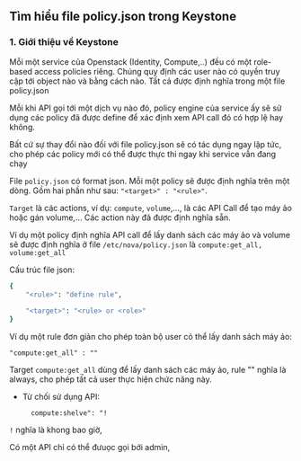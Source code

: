 ## Tìm hiểu file policy.json trong Keystone

### 1. Giới thiệu về Keystone

Mỗi một service của Openstack (Identity, Compute,..) đều có một role-based access policies riêng. Chúng quy định các user nào có quyền truy cập tới object nào và bằng cách nào. Tất cả được định nghĩa trong một file policy.json

Mỗi khi API gọi tới một dịch vụ nào đó, policy engine của service ấy sẽ sử dụng các policy đã được define để xác định xem API call đó có hợp lệ hay không.

Bất cứ sự thay đổi nào đối với file policy.json sẽ có tác dụng ngay lập tức, cho phép các policy mới có thể được thực thi ngay khi service vẫn đang chạy

File `policy.json` có format json. Mỗi một policy sẽ được định nghĩa trên một dòng. Gồm hai phần như sau: `"<target>" : "<rule>"`.

`Target` là các actions, ví dụ: `compute`, `volume`,..., là các API Call để tạo máy ảo hoặc gán volume,... Các action này đã được định nghĩa sẵn. 

Ví dụ một policy định nghĩa API call để lấy danh sách các máy ảo và volume sẽ được định nghĩa ở file `/etc/nova/policy.json` là `compute:get_all, volume:get_all`

Cấu trúc file json:

```sh 
{
	"<rule>": "define rule",
	
	"<target>": "<rule> or <role>"	
}
```

Ví dụ một rule đơn giản cho phép toàn bộ user có thể lấy danh sách máy ảo:

	"compute:get_all" : ""

Target `compute:get_all` dùng để lấy danh sách các máy ảo, rule "" nghĩa là always, cho phép tất cả user thực hiện chức năng này. 

* Từ chối sử dụng API:
	
		compute:shelve": "!

`!` nghĩa là khong bao giờ,

Có một API chỉ có thể đưuọc gọi bới admin, 


